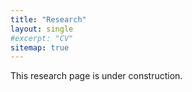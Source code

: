 ```yaml
---
title: "Research"
layout: single
#excerpt: "CV"
sitemap: true
---
```



This research page is under construction.